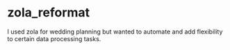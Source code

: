 # zola_reformat
I used zola for wedding planning but wanted to automate and add flexibility to certain data processing tasks. 
